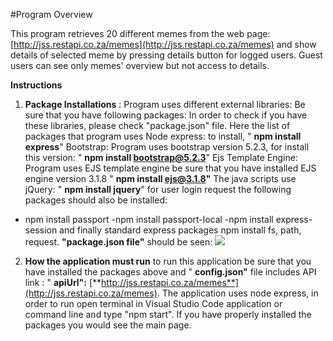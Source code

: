#Program Overview

This program retrieves 20 different memes from the web page: [http://jss.restapi.co.za/memes](http://jss.restapi.co.za/memes) and show details of selected meme by pressing details button for logged users. Guest users can see only memes' overview but not access to details.

**Instructions**

1. **Package Installations** : Program uses different external libraries: Be sure that you have following packages: In order to check if you have these libraries, please check "package.json" file. Here the list of packages that program uses
 Node express: to install, " **npm install express**"
 Bootstrap: Program uses bootstrap version 5.2.3, for install this version: " **npm install bootstrap@5.2.3**"
 Ejs Template Engine: Program uses EJS template engine be sure that you have installed EJS engine version 3.1.8 " **npm install ejs@3.1.8"**
The java scripts use jQuery: " **npm install jquery**"
 for user login request the following packages should also be installed:
 - npm install passport
 -npm install passport-local
 -npm install express-session
 and finally standard express packages
 npm install fs, path, request.
**"package.json file"** should be seen:
 ![](RackMultipart20240127-1-939ndm_html_cda43eb311ebf36e.png)

2. **How the application must run**
to run this application be sure that you have installed the packages above and " **config.json"** file includes API link : " **apiUrl":** [**http://jss.restapi.co.za/memes**](http://jss.restapi.co.za/memes). The application uses node express, in order to run open terminal in Visual Studio Code application or command line and type "npm start". If you have properly installed the packages you would see the main page.

